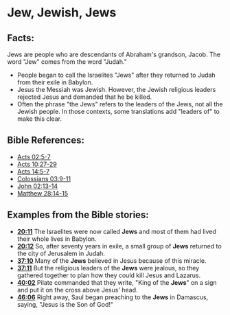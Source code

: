 # Jew, Jewish, Jews #

## Facts: ##

Jews are people who are descendants of Abraham's grandson, Jacob. The word "Jew" comes from the word "Judah."

* People began to call the Israelites "Jews" after they returned to Judah from their exile in Babylon.
* Jesus the Messiah was Jewish. However, the Jewish religious leaders rejected Jesus and demanded that he be killed.
* Often the phrase "the Jews" refers to the leaders of the Jews, not all the Jewish people. In those contexts, some translations add "leaders of" to make this clear.



## Bible References: ##

* [Acts 02:5-7](en/tn/act/help/02/05)
* [Acts 10:27-29](en/tn/act/help/10/27)
* [Acts 14:5-7](en/tn/act/help/14/05)
* [Colossians 03:9-11](en/tn/col/help/03/09)
* [John 02:13-14](en/tn/jhn/help/02/13)
* [Matthew 28:14-15](en/tn/mat/help/28/14)

## Examples from the Bible stories: ##

* __[20:11](en/tn/obs/help/20/11)__ The Israelites were now called __Jews__  and most of them had lived their whole lives in Babylon.
* __[20:12](en/tn/obs/help/20/12)__ So, after seventy years in exile, a small group of __Jews__  returned to the city of Jerusalem in Judah.
* __[37:10](en/tn/obs/help/37/10)__ Many of the __Jews__  believed in Jesus because of this miracle.
* __[37:11](en/tn/obs/help/37/11)__ But the religious leaders of the __Jews__  were jealous, so they gathered together to plan how they could kill Jesus and Lazarus.
* __[40:02](en/tn/obs/help/40/02)__ Pilate commanded that they write, "King of the __Jews__" on a sign and put it on the cross above Jesus' head.
* __[46:06](en/tn/obs/help/46/06)__ Right away, Saul began preaching to the __Jews__  in Damascus, saying, "Jesus is the Son of God!"